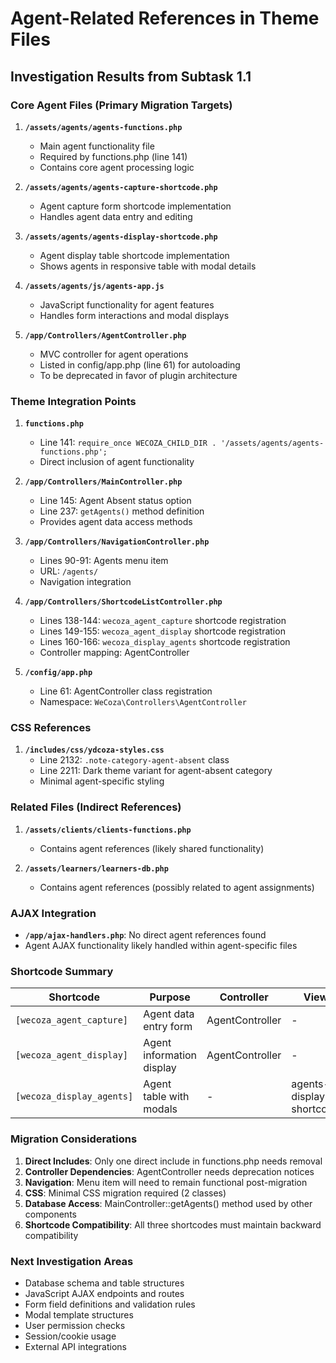 # Agent-Related References in Theme Files

## Investigation Results from Subtask 1.1

### Core Agent Files (Primary Migration Targets)

1. **`/assets/agents/agents-functions.php`**
   - Main agent functionality file
   - Required by functions.php (line 141)
   - Contains core agent processing logic

2. **`/assets/agents/agents-capture-shortcode.php`**
   - Agent capture form shortcode implementation
   - Handles agent data entry and editing

3. **`/assets/agents/agents-display-shortcode.php`**
   - Agent display table shortcode implementation
   - Shows agents in responsive table with modal details

4. **`/assets/agents/js/agents-app.js`**
   - JavaScript functionality for agent features
   - Handles form interactions and modal displays

5. **`/app/Controllers/AgentController.php`**
   - MVC controller for agent operations
   - Listed in config/app.php (line 61) for autoloading
   - To be deprecated in favor of plugin architecture

### Theme Integration Points

1. **`functions.php`**
   - Line 141: `require_once WECOZA_CHILD_DIR . '/assets/agents/agents-functions.php';`
   - Direct inclusion of agent functionality

2. **`/app/Controllers/MainController.php`**
   - Line 145: Agent Absent status option
   - Line 237: `getAgents()` method definition
   - Provides agent data access methods

3. **`/app/Controllers/NavigationController.php`**
   - Lines 90-91: Agents menu item
   - URL: `/agents/`
   - Navigation integration

4. **`/app/Controllers/ShortcodeListController.php`**
   - Lines 138-144: `wecoza_agent_capture` shortcode registration
   - Lines 149-155: `wecoza_agent_display` shortcode registration
   - Lines 160-166: `wecoza_display_agents` shortcode registration
   - Controller mapping: AgentController

5. **`/config/app.php`**
   - Line 61: AgentController class registration
   - Namespace: `WeCoza\Controllers\AgentController`

### CSS References

1. **`/includes/css/ydcoza-styles.css`**
   - Line 2132: `.note-category-agent-absent` class
   - Line 2211: Dark theme variant for agent-absent category
   - Minimal agent-specific styling

### Related Files (Indirect References)

1. **`/assets/clients/clients-functions.php`**
   - Contains agent references (likely shared functionality)
   
2. **`/assets/learners/learners-db.php`**
   - Contains agent references (possibly related to agent assignments)

### AJAX Integration

- **`/app/ajax-handlers.php`**: No direct agent references found
- Agent AJAX functionality likely handled within agent-specific files

### Shortcode Summary

| Shortcode | Purpose | Controller | View File |
|-----------|---------|------------|-----------|
| `[wecoza_agent_capture]` | Agent data entry form | AgentController | - |
| `[wecoza_agent_display]` | Agent information display | AgentController | - |
| `[wecoza_display_agents]` | Agent table with modals | - | agents-display-shortcode.php |

### Migration Considerations

1. **Direct Includes**: Only one direct include in functions.php needs removal
2. **Controller Dependencies**: AgentController needs deprecation notices
3. **Navigation**: Menu item will need to remain functional post-migration
4. **CSS**: Minimal CSS migration required (2 classes)
5. **Database Access**: MainController::getAgents() method used by other components
6. **Shortcode Compatibility**: All three shortcodes must maintain backward compatibility

### Next Investigation Areas

- Database schema and table structures
- JavaScript AJAX endpoints and routes
- Form field definitions and validation rules
- Modal template structures
- User permission checks
- Session/cookie usage
- External API integrations